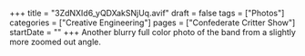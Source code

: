 +++
title = "3ZdNXId6_yQDXakSNjUq.avif"
draft = false
tags = ["Photos"]
categories = ["Creative Engineering"]
pages = ["Confederate Critter Show"]
startDate = ""
+++
Another blurry full color photo of the band from a slightly more zoomed out angle.

